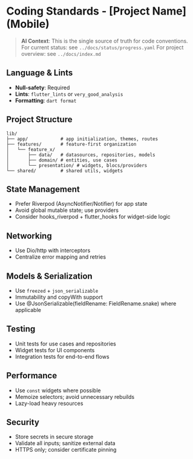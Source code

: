 # Coding Standards - [Project Name] (Mobile)

> **AI Context**: This is the single source of truth for code conventions.
> For current status: see `../docs/status/progress.yaml`
> For project overview: see `../docs/index.md`

## Language & Lints

- **Null-safety**: Required
- **Lints**: `flutter_lints` or `very_good_analysis`
- **Formatting**: `dart format`

## Project Structure

```
lib/
├── app/            # app initialization, themes, routes
├── features/       # feature-first organization
│   └── feature_x/
│       ├── data/   # datasources, repositories, models
│       ├── domain/ # entities, use cases
│       └── presentation/ # widgets, blocs/providers
└── shared/         # shared utils, widgets
```

## State Management

- Prefer Riverpod (AsyncNotifier/Notifier) for app state
- Avoid global mutable state; use providers
- Consider hooks_riverpod + flutter_hooks for widget-side logic

## Networking

- Use Dio/http with interceptors
- Centralize error mapping and retries

## Models & Serialization

- Use `freezed` + `json_serializable`
- Immutability and copyWith support
- Use @JsonSerializable(fieldRename: FieldRename.snake) where applicable

## Testing

- Unit tests for use cases and repositories
- Widget tests for UI components
- Integration tests for end-to-end flows

## Performance

- Use `const` widgets where possible
- Memoize selectors; avoid unnecessary rebuilds
- Lazy-load heavy resources

## Security

- Store secrets in secure storage
- Validate all inputs; sanitize external data
- HTTPS only; consider certificate pinning
